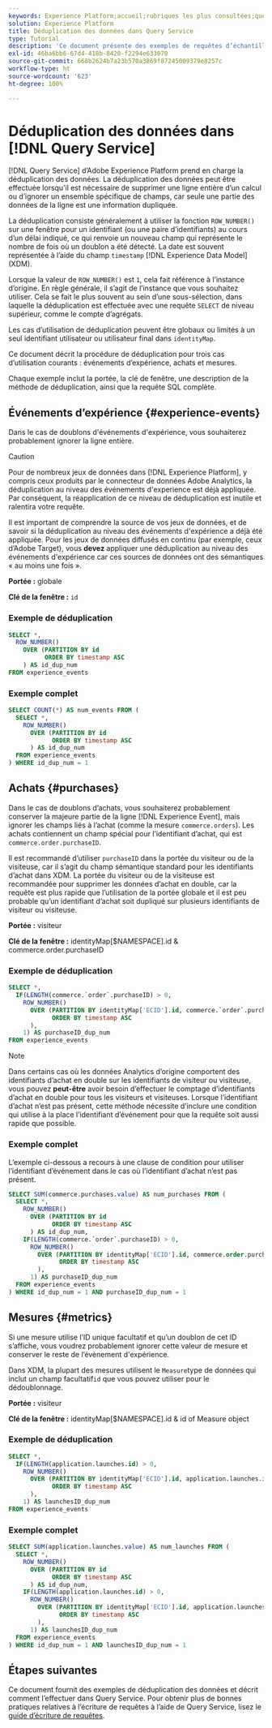```yaml
---
keywords: Experience Platform;accueil;rubriques les plus consultées;query service;Query service;déduplication de données;déduplication;
solution: Experience Platform
title: Déduplication des données dans Query Service
type: Tutorial
description: 'Ce document présente des exemples de requêtes d’échantillon complets et sous-sélectionnés pour dédupliquer trois cas d’utilisation courants : événements d’expérience, achats et mesures.'
exl-id: 46ba6bb6-67d4-418b-8420-f2294e633070
source-git-commit: 668b2624b7a23b570a3869f87245009379e8257c
workflow-type: ht
source-wordcount: '623'
ht-degree: 100%

---
```


# Déduplication des données dans [!DNL Query Service]

[!DNL Query Service] d’Adobe Experience Platform prend en charge la déduplication des données. La déduplication des données peut être effectuée lorsqu’il est nécessaire de supprimer une ligne entière d’un calcul ou d’ignorer un ensemble spécifique de champs, car seule une partie des données de la ligne est une information dupliquée.

La déduplication consiste généralement à utiliser la fonction `ROW_NUMBER()` sur une fenêtre pour un identifiant (ou une paire d’identifiants) au cours d’un délai indiqué, ce qui renvoie un nouveau champ qui représente le nombre de fois où un doublon a été détecté. La date est souvent représentée à l’aide du champ `timestamp` [!DNL Experience Data Model] (XDM).

Lorsque la valeur de `ROW_NUMBER()` est `1`, cela fait référence à l’instance d’origine. En règle générale, il s’agit de l’instance que vous souhaitez utiliser. Cela se fait le plus souvent au sein d’une sous-sélection, dans laquelle la déduplication est effectuée avec une requête `SELECT` de niveau supérieur, comme le compte d’agrégats.

Les cas d’utilisation de déduplication peuvent être globaux ou limités à un seul identifiant utilisateur ou utilisateur final dans `identityMap`.

Ce document décrit la procédure de déduplication pour trois cas d’utilisation courants : événements d’expérience, achats et mesures.

Chaque exemple inclut la portée, la clé de fenêtre, une description de la méthode de déduplication, ainsi que la requête SQL complète.

## Événements d’expérience {#experience-events}

Dans le cas de doublons d&#39;événements d&#39;expérience, vous souhaiterez probablement ignorer la ligne entière.

>[!CAUTION]
>
>Pour de nombreux jeux de données dans [!DNL Experience Platform], y compris ceux produits par le connecteur de données Adobe Analytics, la déduplication au niveau des événements d&#39;experience est déjà appliquée. Par conséquent, la réapplication de ce niveau de déduplication est inutile et ralentira votre requête.
>
>Il est important de comprendre la source de vos jeux de données, et de savoir si la déduplication au niveau des événements d&#39;expérience a déjà été appliquée. Pour les jeux de données diffusés en continu (par exemple, ceux d’Adobe Target), vous **devez** appliquer une déduplication au niveau des événements d&#39;expérience car ces sources de données ont des sémantiques « au moins une fois ».

**Portée :** globale

**Clé de la fenêtre :** `id`

### Exemple de déduplication

```sql
SELECT *,
  ROW_NUMBER()
    OVER (PARTITION BY id
          ORDER BY timestamp ASC
    ) AS id_dup_num
FROM experience_events
```

### Exemple complet

```sql
SELECT COUNT(*) AS num_events FROM (
  SELECT *,
    ROW_NUMBER()
      OVER (PARTITION BY id
            ORDER BY timestamp ASC
      ) AS id_dup_num
  FROM experience_events
) WHERE id_dup_num = 1
```

## Achats {#purchases}

Dans le cas de doublons d’achats, vous souhaiterez probablement conserver la majeure partie de la ligne [!DNL Experience Event], mais ignorer les champs liés à l’achat (comme la mesure `commerce.orders`). Les achats contiennent un champ spécial pour l’identifiant d’achat, qui est `commerce.order.purchaseID`.

Il est recommandé d’utiliser `purchaseID` dans la portée du visiteur ou de la visiteuse, car il s’agit du champ sémantique standard pour les identifiants d’achat dans XDM. La portée du visiteur ou de la visiteuse est recommandée pour supprimer les données d’achat en double, car la requête est plus rapide que l’utilisation de la portée globale et il est peu probable qu’un identifiant d’achat soit dupliqué sur plusieurs identifiants de visiteur ou visiteuse.

**Portée :** visiteur

**Clé de la fenêtre :** identityMap[$NAMESPACE].id &amp; commerce.order.purchaseID

### Exemple de déduplication

```sql
SELECT *,
  IF(LENGTH(commerce.`order`.purchaseID) > 0,
    ROW_NUMBER()
      OVER (PARTITION BY identityMap['ECID'].id, commerce.`order`.purchaseID
            ORDER BY timestamp ASC
      ),
    1) AS purchaseID_dup_num
FROM experience_events
```

>[!NOTE]
>
>Dans certains cas où les données Analytics d’origine comportent des identifiants d’achat en double sur les identifiants de visiteur ou visiteuse, vous pouvez **peut-être** avoir besoin d’effectuer le comptage d’identifiants d’achat en double pour tous les visiteurs et visiteuses. Lorsque l’identifiant d’achat n’est pas présent, cette méthode nécessite d’inclure une condition qui utilise à la place l’identifiant d’événement pour que la requête soit aussi rapide que possible.

### Exemple complet

L’exemple ci-dessous a recours à une clause de condition pour utiliser l’identifiant d’événement dans le cas où l’identifiant d’achat n’est pas présent.

```sql
SELECT SUM(commerce.purchases.value) AS num_purchases FROM (
  SELECT *,
    ROW_NUMBER()
      OVER (PARTITION BY id
            ORDER BY timestamp ASC
      ) AS id_dup_num,
    IF(LENGTH(commerce.`order`.purchaseID) > 0,
      ROW_NUMBER()
        OVER (PARTITION BY identityMap['ECID'].id, commerce.order.purchaseID
              ORDER BY timestamp ASC
        ),
      1) AS purchaseID_dup_num
  FROM experience_events
) WHERE id_dup_num = 1 AND purchaseID_dup_num = 1
```

## Mesures {#metrics}

Si une mesure utilise l’ID unique facultatif et qu’un doublon de cet ID s’affiche, vous voudrez probablement ignorer cette valeur de mesure et conserver le reste de l’évènement d&#39;expérience.

Dans XDM, la plupart des mesures utilisent le `Measure`type de données qui inclut un champ facultatif`id` que vous pouvez utiliser pour le dédoublonnage.

**Portée :** visiteur

**Clé de la fenêtre :** identityMap[$NAMESPACE].id &amp; id of Measure object

### Exemple de déduplication

```sql
SELECT *,
  IF(LENGTH(application.launches.id) > 0,
    ROW_NUMBER()
      OVER (PARTITION BY identityMap['ECID'].id, application.launches.id
            ORDER BY timestamp ASC
      ),
    1) AS launchesID_dup_num
FROM experience_events
```

### Exemple complet

```sql
SELECT SUM(application.launches.value) AS num_launches FROM (
  SELECT *,
    ROW_NUMBER()
      OVER (PARTITION BY id
            ORDER BY timestamp ASC
      ) AS id_dup_num,
    IF(LENGTH(application.launches.id) > 0,
      ROW_NUMBER()
        OVER (PARTITION BY identityMap['ECID'].id, application.launches.id
              ORDER BY timestamp ASC
        ),
      1) AS launchesID_dup_num
  FROM experience_events
) WHERE id_dup_num = 1 AND launchesID_dup_num = 1
```

## Étapes suivantes

Ce document fournit des exemples de déduplication des données et décrit comment l’effectuer dans Query Service. Pour obtenir plus de bonnes pratiques relatives à l’écriture de requêtes à l’aide de Query Service, lisez le [guide d’écriture de requêtes](../best-practices/writing-queries.md).
